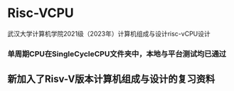 # Risc-VCPU
武汉大学计算机学院2021级（2023年）计算机组成与设计risc-vCPU设计

### 单周期CPU在SingleCycleCPU文件夹中，本地与平台测试均已通过
## 新加入了Risv-V版本计算机组成与设计的复习资料
